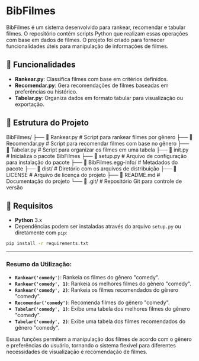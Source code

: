 # BibFilmes

BibFilmes é um sistema desenvolvido para rankear, recomendar e tabular filmes. O repositório contém scripts Python que realizam essas operações com base em dados de filmes. O projeto foi criado para fornecer funcionalidades úteis para manipulação de informações de filmes.

## 🚀 Funcionalidades

- **Rankear.py**: Classifica filmes com base em critérios definidos.
- **Recomendar.py**: Gera recomendações de filmes baseadas em preferências ou histórico.
- **Tabelar.py**: Organiza dados em formato tabular para visualização ou exportação.

## 📁 Estrutura do Projeto
BibFilmes/ ├── 📄 Rankear.py # Script para rankear filmes por gênero ├── 📄 Recomendar.py # Script para recomendar filmes com base no gênero ├── 📄 Tabelar.py # Script para organizar os filmes em uma tabela ├── 📄 init.py # Inicializa o pacote BibFilmes ├── 📄 setup.py # Arquivo de configuração para instalação do pacote ├── 📁 BibFilmes.egg-info/ # Metadados do pacote ├── 📁 dist/ # Diretório com os arquivos de distribuição ├── 📄 LICENSE # Arquivo de licença do projeto ├── 📄 README.md # Documentação do projeto └── 📁 .git/ # Repositório Git para controle de versão






## 📌 Requisitos

- **Python** 3.x
- Dependências podem ser instaladas através do arquivo `setup.py` ou diretamente com `pip`:

```bash
pip install -r requirements.txt
```


---

### Resumo da Utilização:

- **`Rankear('comedy')`**: Rankeia os filmes do gênero "comedy".
- **`Rankear('comedy', 1)`**: Rankeia os melhores filmes do gênero "comedy".
- **`Rankear('comedy', 2)`**: Rankeia os filmes recomendados do gênero "comedy".
- **`Recomendar('comedy')`**: Recomenda filmes do gênero "comedy".
- **`Tabelar('comedy', 1)`**: Exibe uma tabela dos melhores filmes do gênero "comedy".
- **`Tabelar('comedy', 2)`**: Exibe uma tabela dos filmes recomendados do gênero "comedy".

Essas funções permitem a manipulação dos filmes de acordo com o gênero e preferências do usuário, tornando o sistema flexível para diferentes necessidades de visualização e recomendação de filmes.

